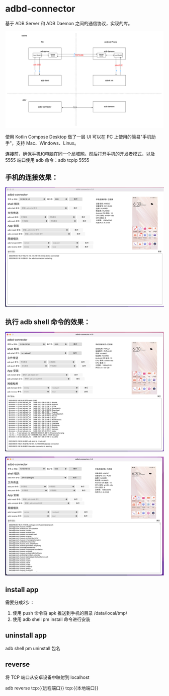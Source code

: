# adbd-connector

基于 ADB Server 和 ADB Daemon 之间的通信协议，实现的库。

![](images/adb-connector.png)

使用 Kotlin Compose Desktop 做了一层 UI 可以在 PC 上使用的简易"手机助手"，支持 Mac、Windows、Linux。

连接前，确保手机和电脑在同一个局域网。然后打开手机的开发者模式，以及 5555 端口使用 adb 命令：adb tcpip 5555

## 手机的连接效果：

![](images/1.png)

## 执行 adb shell 命令的效果：

![](images/2.png)

![](images/3.png)

## install app 
需要分成2步：
1. 使用 push 命令将 apk 推送到手机的目录 /data/local/tmp/
2. 使用 adb shell pm install 命令进行安装

## uninstall app

adb shell pm uninstall 包名 

## reverse

将 TCP 端口从安卓设备中映射到 localhost

adb reverse tcp:{{远程端口}} tcp:{{本地端口}}